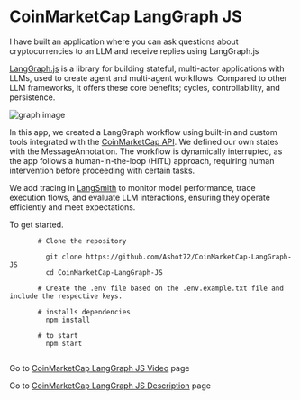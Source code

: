 # CoinMarketCap LangGraph JS
I have built an application where you can ask questions about cryptocurrencies to an LLM and receive replies using LangGraph.js

[LangGraph.js](https://langchain-ai.github.io/langgraphjs/) is a library for building stateful, multi-actor applications with LLMs, used to create agent and multi-agent workflows. Compared to other LLM frameworks, it offers these core benefits; cycles, controllability, and persistence.

![graph image](https://github.com/Ashot72/CoinMarketCap-LangGraph-JS/public/CoinMarketCap_graph.png)

In this app, we created a LangGraph workflow using built-in and custom tools integrated with the [CoinMarketCap API](https://coinmarketcap.com/api/documentation/v1/#section/Authentication/). We defined our own states with the MessageAnnotation. The workflow is dynamically interrupted, as the app follows a human-in-the-loop (HITL) approach, requiring human intervention before proceeding with certain tasks.

We add tracing in [LangSmith](https://www.langchain.com/langsmith) to monitor model performance, trace execution flows, and evaluate LLM interactions, ensuring they operate efficiently and meet expectations.


To get started.
```
       # Clone the repository

         git clone https://github.com/Ashot72/CoinMarketCap-LangGraph-JS
         cd CoinMarketCap-LangGraph-JS

       # Create the .env file based on the .env.example.txt file and include the respective keys.
       
       # installs dependencies
         npm install

       # to start
         npm start
      
```

Go to [CoinMarketCap LangGraph JS Video](https://youtu.be/faosBOaERnU) page

Go to [CoinMarketCap LangGraph JS Description](https://github.com/Ashot72/CoinMarketCap-LangGraph-JS/doc.html) page
